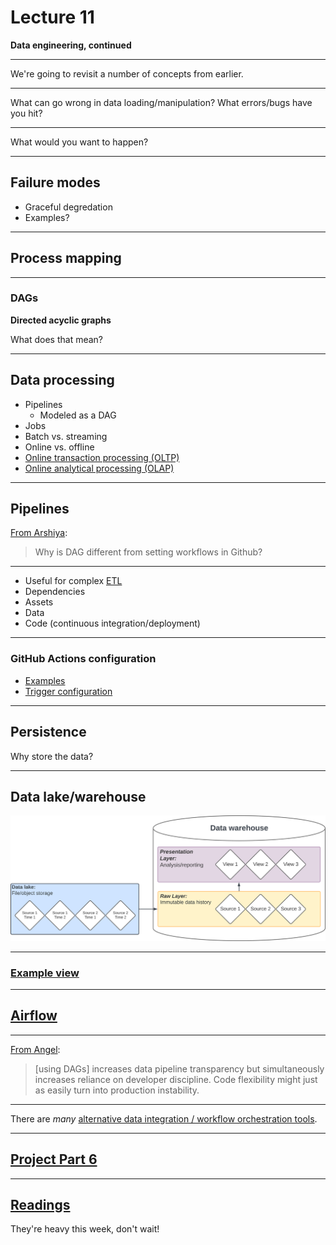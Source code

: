 # Lecture 11

**Data engineering, continued**

---

We're going to revisit a number of concepts from earlier.

---

What can go wrong in data loading/manipulation? What errors/bugs have you hit?

---

What would you want to happen?

---

## Failure modes

- Graceful degredation
- Examples?

---

## Process mapping

---

### DAGs

**Directed acyclic graphs**

What does that mean?

---

## Data processing

- Pipelines
  - Modeled as a DAG
- Jobs
- Batch vs. streaming
- Online vs. offline
- [Online transaction processing (OLTP)](https://en.wikipedia.org/wiki/Online_transaction_processing)
- [Online analytical processing (OLAP)](https://en.wikipedia.org/wiki/Online_analytical_processing)

---

## Pipelines

[From Arshiya](https://edstem.org/us/courses/73208/discussion/6434817?comment=14941963):

> Why is DAG different from setting workflows in Github?

---

- Useful for complex [ETL](lecture_10.md#overview)
- Dependencies
- Assets
- Data
- Code (continuous integration/deployment)

---

### GitHub Actions configuration

- [Examples](../.github/workflows/)
- [Trigger configuration](https://docs.github.com/en/actions/writing-workflows/workflow-syntax-for-github-actions#on)

---

## Persistence

Why store the data?

---

## Data lake/warehouse

<!-- https://lucid.app/lucidchart/3a04cf05-06b1-4a79-a2f5-b72314f0d46e/edit --->

![Warehouse layers](../img/warehouse_layers.svg)

---

### [Example view](lecture_08.md#retrieving-the-latest-load)

---

## [Airflow](https://airflow.apache.org/)

---

[From Angel](https://edstem.org/us/courses/73208/discussion/6434817?comment=14975715):

> \[using DAGs\] increases data pipeline transparency but simultaneously increases reliance on developer discipline. Code flexibility might just as easily turn into production instability.

---

There are _many_ [alternative data integration / workflow orchestration tools](https://www.pracdata.io/p/open-source-data-engineering-landscape-2025).

---

## [Project Part 6](../docs/project.md#part-6)

---

## [Readings](../readings/week_12.md)

They're heavy this week, don't wait!

